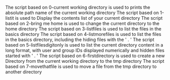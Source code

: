 The script based on 0-current working directory is used to prints the absolute path name of the current working directory
The script based on 1-listit is used to Display the contents list of your current directory
The script based on 2-bring me home is used to change the current directory to the home directory
The script based on 3-listfiles is used to list the files in the basics directory
The script based on 4-listmorefiles is used to list the files in the basics directory, including the hiding files with the ' . '
The script based on 5-listfilesdigitonly is used to list the current directory content in a long format, with user and group IDs displayed numerically and hidden files started with ' . '
The script based on 6-firstdirectory is used to create a new Directory from the current working directory to the tmp directory
The script based on 7-movethatfile is used to move a file from the tmp directory to another directory
